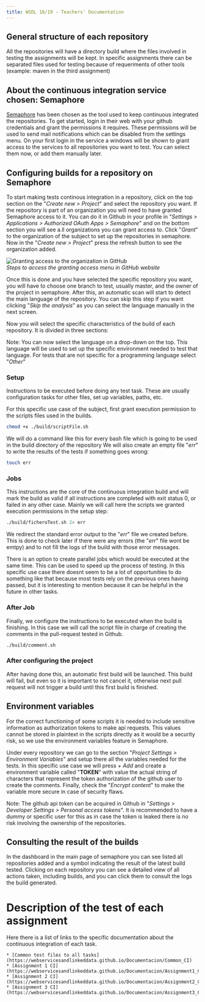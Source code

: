 ```yaml
---
title: WSDL 18/19 - Teachers' Documentation
---
```


## General structure of each repository
All the repositories will have a directory build where the files involved in testing the assignments will be kept. In specific assignments there can be separated files used for testing because of requeriments of other tools (example: maven in the third assignment)

## About the continuous integration service chosen: Semaphore
[Semaphore](https://semaphoreci.com/) has been chosen as the tool used to keep continuous integrated the repositories. To get started, login in their web with your github credentials and grant the permissions it requires. These permissions will be used to send mail notifications which can be disabled from the settings menu. On your first login in the service a windows will be shown to grant access to the services to all repositories you want to test. You can select them now, or add them manually later.

## Configuring builds for a repository on Semaphore
To start making tests continous integration in a repository, click on the top section on the "*Create new > Project*" and select the repository you want. If the repository is part of an organization you will need to have granted Semaphore access to it. You can do it in Github in your profile in "*Settings > Applications > Authorized OAuth Apps > Semaphore*" and on the bottom section you will see a.ll organizations you can grant access to. Click "*Grant*" to the organization of the subject to set up the repositories in semaphore. Now in the "*Create new > Project*" press the refresh button to see the organization added.

![Granting access to the organization in GitHub](https://raw.githubusercontent.com/WebServicesAndLinkedData/Documentacion/master/images/grantAccessSemaphore.png)<br>*Steps to access the granting access menu in GitHub website*

Once this is done and you have selected the specific repository you want, you will have to choose one branch to test, usually master, and the owner of the project in semaphore. After this, an automatic scan will start to detect the main language of the repository. You can skip this step if you want clicking "*Skip the analysis*" as you can select the language manually in the next screen.

Now you will select the specific characteristics of the build of each repository. It is divided in three sections:

Note: You can now select the language on a drop-down on the top. This language will be used to set up the specific environment needed to test that language. For tests that are not specific for a programming language select "*Other*"

### Setup

Instructions to be executed before doing any test task. These are usually configuration tasks for other files, set up variables, paths, etc.

For this specific use case of the subject, first grant execution permission to the scripts files used in the builds.
```bash
chmod +x ./build/scriptFile.sh
```
We will do a command like this for every bash file which is going to be used in the build directory of the repository
We will also create an empty file "*err*" to write the results of the tests if something goes wrong:
```bash
touch err
```

### Jobs
This instructions are the core of the continuous integration build and will mark the build as valid if all instructions are completed with exit status 0, or failed in any other case. Mainly we will call here the scripts we granted execution permissions in the setup step:
```bash
./build/ficheroTest.sh 2> err
```
We redirect the standard error output to the "*err*" file we created before. This is done to check later if there were any errors (the "*err*" file wont be emtpy) and to not fill the logs of the build with those error messages.

There is an option to create parallel jobs which would be executed at the same time. This can be used to speed up the process of testing. In this specific use case there doesnt seem to be a lot of opportunities to do something like that because most tests rely on the previous ones having passed, but it is interesting to mention because it can be helpful in the future in other tasks.

### After Job
Finally, we configure the instructions to be executed when the build is finishing. In this case we will call the script file in charge of creating the comments in the pull-request tested in Github.
```bash
./build/comment.sh
```

### After configuring the project

After having done this, an automatic first build will be launched. This build will fail, but even so it is important to not cancel it, otherwise next pull request will not trigger a build until this first build is finished.

## Environment variables
For the correct functioning of some scripts it is needed to include sensitive information as authorization tokens to make api requests. This values cannot be stored in plaintext in the scripts directly as it would be a security risk, so we use the environment variables feature in Semaphore.

Under every repository we can go to the section "*Project Settings > Environment Variables*" and setup there all the variables needed for the tests. In this specific use case we will press *+ Add* and create a environment variable called "**TOKEN**" with value the actual string of characters that represent the token authorization of the github user to create the comments. Finally, check the "*Encrypt content*" to make the variable more secure in case of security flaws.

Note: The github api token can be acquired in Github in "*Settings > Developer Settings > Personal access tokens*". It is recommended to have a dummy or specific user for this as in case the token is leaked there is no risk involving the ownership of the repositories.

## Consulting the result of the builds
In the dashboard in the main page of semaphore you can see listed all repositories added and a symbol indicating the result of the latest build tested. Clicking on each repository you can see a detailed view of all actions taken, including builds, and you can click them to consult the logs the build generated.

# Description of the test of each assignment
Here there is a list of links to the specific documentation about the continuous integration of each task.

	* [Common test files to all tasks](https://webservicesandlinkeddata.github.io/Documentacion/Common_CI)
	* [Assignment 1 CI](https://webservicesandlinkeddata.github.io/Documentacion/Assignment1_CI)
	* [Assignment 2 CI](https://webservicesandlinkeddata.github.io/Documentacion/Assignment2_CI)
	* [Assignment 3 CI](https://webservicesandlinkeddata.github.io/Documentacion/Assignment3_CI)
